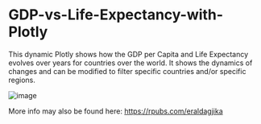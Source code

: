 # GDP-vs-Life-Expectancy-with-Plotly
This dynamic Plotly shows how the GDP per Capita and Life Expectancy evolves over years for countries over the world. It shows the dynamics of changes and can be modified to filter specific countries and/or specific regions.

![image](https://github.com/user-attachments/assets/2df36689-e285-42dc-b3b7-0717acb8708f)


More info may also be found here: https://rpubs.com/eraldagjika 
